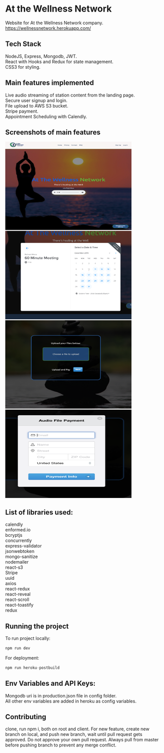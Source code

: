 # At the Wellness Network
Website for At the Wellness Network company. https://wellnessnetwork.herokuapp.com/

## Tech Stack
NodeJS, Express, Mongodb, JWT.\
React with Hooks and Redux for state management.\
CSS3 for styling.

## Main features implemented
Live audio streaming of station content from the landing page.\
Secure user signup and login.\
File upload to AWS S3 bucket.\
Stripe payment.\
Appointment Scheduling with Calendly.

## Screenshots of main features
<img src="client/src/resources/landing.png" width="400" height="280">
<img src="client/src/resources/calendly.png" width="400" height="280">
<img src="client/src/resources/upload.png" width="400" height="280">
<img src="client/src/resources/stripe.png" width="400" height="280">



## List of libraries used:
calendly\
enformed.io\
bcryptjs\
concurrently\
express-validator\
jsonwebtoken\
mongo-sanitize\
nodemailer\
react-s3\
Stripe\
uuid\
axios\
react-redux\
react-reveal\
react-scroll\
react-toastify\
redux

## Running the project
To run project locally:
```javascript
npm run dev
```
For deployment:
```javascript
npm run heroku-postbuild
```

## Env Variables and API Keys:
Mongodb uri is in production.json file in config folder.\
All other env variables are added in heroku as config variables.


## Contributing
clone, run npm i, both on root and client.
For new feature, create new branch on local, and push new branch, wait until pull request gets approved. Do not approve your own pull request. Always pull from master before pushing branch to prevent any merge conflict.


